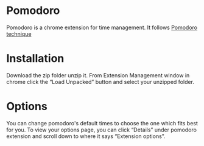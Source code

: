 # Pomodoro
Pomodoro is a chrome extension for time management. It follows [Pomodoro technique](https://en.wikipedia.org/wiki/Pomodoro_Technique)
# Installation
Download the zip folder unzip it. From Extension Management window in chrome click the “Load Unpacked” button and select your unzipped folder.
# Options
You can change pomodoro's default times to choose the one which fits best for you. To view your options page, you can click “Details” under pomodoro extension and scroll down to where it says “Extension options”.
